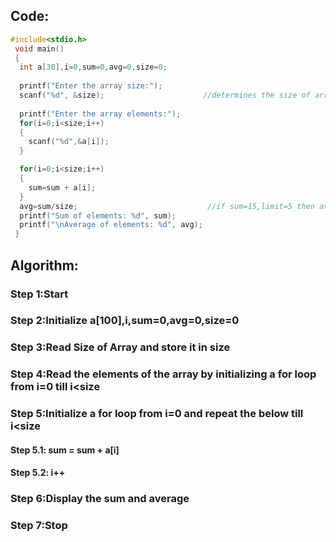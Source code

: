 ## Code:
```c 
#include<stdio.h>
 void main()
 {
  int a[30],i=0,sum=0,avg=0,size=0;
   
  printf("Enter the array size:");
  scanf("%d", &size);                      //determines the size of array
  
  printf("Enter the array elements:");
  for(i=0;i<size;i++)
  {
    scanf("%d",&a[i]);                      
  }

  for(i=0;i<size;i++)
  {
    sum=sum + a[i];                     
  }
  avg=sum/size;                             //if sum=15,limit=5 then avg=(15/5)=3
  printf("Sum of elements: %d", sum);
  printf("\nAverage of elements: %d", avg);
 }
 ```

 ## Algorithm:

 ### Step 1:Start

 ### Step 2:Initialize a[100],i,sum=0,avg=0,size=0

 ### Step 3:Read Size of Array and store it in size

 ### Step 4:Read the elements of the array by initializing a for loop from i=0 till i<size


### Step 5:Initialize a for loop from i=0 and repeat the below till i<size
#### Step 5.1: sum = sum + a[i]
#### Step 5.2: i++

### Step 6:Display the sum and average
### Step 7:Stop
